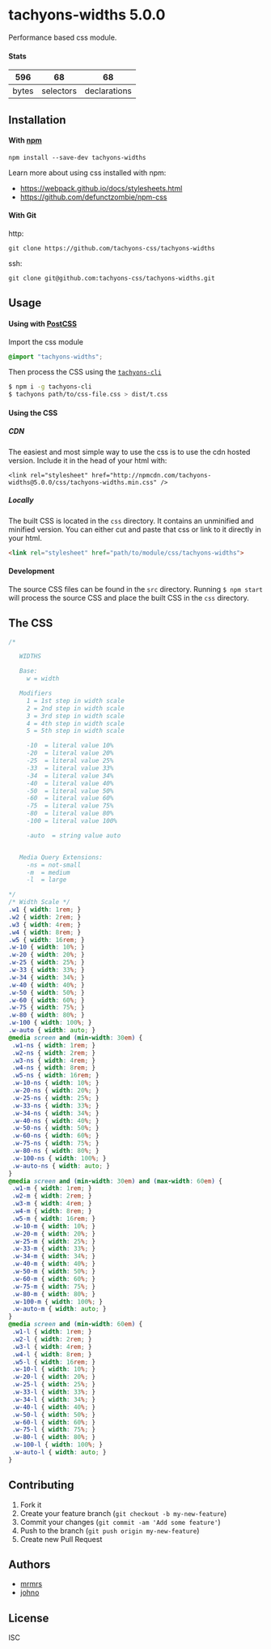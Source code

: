 # tachyons-widths 5.0.0

Performance based css module.

#### Stats

596 | 68 | 68
---|---|---
bytes | selectors | declarations

## Installation

#### With [npm](https://npmjs.com)

```
npm install --save-dev tachyons-widths
```

Learn more about using css installed with npm:
* https://webpack.github.io/docs/stylesheets.html
* https://github.com/defunctzombie/npm-css

#### With Git

http:
```
git clone https://github.com/tachyons-css/tachyons-widths
```

ssh:
```
git clone git@github.com:tachyons-css/tachyons-widths.git
```

## Usage

#### Using with [PostCSS](https://github.com/postcss/postcss)

Import the css module

```css
@import "tachyons-widths";
```

Then process the CSS using the [`tachyons-cli`](https://github.com/tachyons-css/tachyons-cli)

```sh
$ npm i -g tachyons-cli
$ tachyons path/to/css-file.css > dist/t.css
```

#### Using the CSS

##### CDN
The easiest and most simple way to use the css is to use the cdn hosted version. Include it in the head of your html with:

```
<link rel="stylesheet" href="http://npmcdn.com/tachyons-widths@5.0.0/css/tachyons-widths.min.css" />
```

##### Locally
The built CSS is located in the `css` directory. It contains an unminified and minified version.
You can either cut and paste that css or link to it directly in your html.

```html
<link rel="stylesheet" href="path/to/module/css/tachyons-widths">
```

#### Development

The source CSS files can be found in the `src` directory.
Running `$ npm start` will process the source CSS and place the built CSS in the `css` directory.

## The CSS

```css
/*

   WIDTHS

   Base:
     w = width

   Modifiers
     1 = 1st step in width scale
     2 = 2nd step in width scale
     3 = 3rd step in width scale
     4 = 4th step in width scale
     5 = 5th step in width scale

     -10  = literal value 10%
     -20  = literal value 20%
     -25  = literal value 25%
     -33  = literal value 33%
     -34  = literal value 34%
     -40  = literal value 40%
     -50  = literal value 50%
     -60  = literal value 60%
     -75  = literal value 75%
     -80  = literal value 80%
     -100 = literal value 100%

     -auto  = string value auto


   Media Query Extensions:
     -ns = not-small
     -m  = medium
     -l  = large

*/
/* Width Scale */
.w1 { width: 1rem; }
.w2 { width: 2rem; }
.w3 { width: 4rem; }
.w4 { width: 8rem; }
.w5 { width: 16rem; }
.w-10 { width: 10%; }
.w-20 { width: 20%; }
.w-25 { width: 25%; }
.w-33 { width: 33%; }
.w-34 { width: 34%; }
.w-40 { width: 40%; }
.w-50 { width: 50%; }
.w-60 { width: 60%; }
.w-75 { width: 75%; }
.w-80 { width: 80%; }
.w-100 { width: 100%; }
.w-auto { width: auto; }
@media screen and (min-width: 30em) {
 .w1-ns { width: 1rem; }
 .w2-ns { width: 2rem; }
 .w3-ns { width: 4rem; }
 .w4-ns { width: 8rem; }
 .w5-ns { width: 16rem; }
 .w-10-ns { width: 10%; }
 .w-20-ns { width: 20%; }
 .w-25-ns { width: 25%; }
 .w-33-ns { width: 33%; }
 .w-34-ns { width: 34%; }
 .w-40-ns { width: 40%; }
 .w-50-ns { width: 50%; }
 .w-60-ns { width: 60%; }
 .w-75-ns { width: 75%; }
 .w-80-ns { width: 80%; }
 .w-100-ns { width: 100%; }
 .w-auto-ns { width: auto; }
}
@media screen and (min-width: 30em) and (max-width: 60em) {
 .w1-m { width: 1rem; }
 .w2-m { width: 2rem; }
 .w3-m { width: 4rem; }
 .w4-m { width: 8rem; }
 .w5-m { width: 16rem; }
 .w-10-m { width: 10%; }
 .w-20-m { width: 20%; }
 .w-25-m { width: 25%; }
 .w-33-m { width: 33%; }
 .w-34-m { width: 34%; }
 .w-40-m { width: 40%; }
 .w-50-m { width: 50%; }
 .w-60-m { width: 60%; }
 .w-75-m { width: 75%; }
 .w-80-m { width: 80%; }
 .w-100-m { width: 100%; }
 .w-auto-m { width: auto; }
}
@media screen and (min-width: 60em) {
 .w1-l { width: 1rem; }
 .w2-l { width: 2rem; }
 .w3-l { width: 4rem; }
 .w4-l { width: 8rem; }
 .w5-l { width: 16rem; }
 .w-10-l { width: 10%; }
 .w-20-l { width: 20%; }
 .w-25-l { width: 25%; }
 .w-33-l { width: 33%; }
 .w-34-l { width: 34%; }
 .w-40-l { width: 40%; }
 .w-50-l { width: 50%; }
 .w-60-l { width: 60%; }
 .w-75-l { width: 75%; }
 .w-80-l { width: 80%; }
 .w-100-l { width: 100%; }
 .w-auto-l { width: auto; }
}
```

## Contributing

1. Fork it
2. Create your feature branch (`git checkout -b my-new-feature`)
3. Commit your changes (`git commit -am 'Add some feature'`)
4. Push to the branch (`git push origin my-new-feature`)
5. Create new Pull Request

## Authors

* [mrmrs](http://mrmrs.io)
* [johno](http://johnotander.com)

## License

ISC

